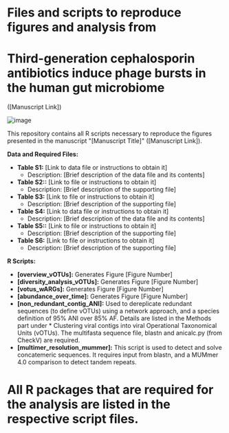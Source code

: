 # Files and scripts to reproduce figures and analysis from 
# Third-generation cephalosporin antibiotics induce phage bursts in the human gut microbiome
 ([Manuscript Link])

![image](https://github.com/user-attachments/assets/aaa421e5-425c-4da1-9556-1fa6fb3548fe)


This repository contains all R scripts necessary to reproduce the figures presented in the manuscript "[Manuscript Title]" ([Manuscript Link]). 

**Data and Required Files:**

* **Table S1:** [Link to data file or instructions to obtain it] 
    * Description: [Brief description of the data file and its contents]
* **Table S2::** [Link to file or instructions to obtain it]
    * Description: [Brief description of the supporting file]
* **Table S3:** [Link to file or instructions to obtain it]
    * Description: [Brief description of the supporting file]
* **Table S4:** [Link to data file or instructions to obtain it] 
    * Description: [Brief description of the data file and its contents]
* **Table S5::** [Link to file or instructions to obtain it]
    * Description: [Brief description of the supporting file]
* **Table S6:** [Link to file or instructions to obtain it]
    * Description: [Brief description of the supporting file]

**R Scripts:**

* **[overview_vOTUs]:** Generates Figure [Figure Number] 
* **[diversity_analysis_vOTUs]:** Generates Figure [Figure Number] 
* **[votus_wARGs]:** Generates Figure [Figure Number] 
* **[abundance_over_time]:** Generates Figure [Figure Number]
* **[non_redundant_contig_ANI]:** Used to dereplicate redundant sequences (to define vOTUs) using a network approach, and a species definition of 95% ANI over 85% AF. Details are listed in the Methods part under * Clustering viral contigs into viral Operational Taxonomical Units (vOTUs). The multifasta sequence file, blastn and anicalc.py (from CheckV) are required.
* **[multimer_resolution_mummer]:** This script is used to detect and solve concatemeric sequences. It requires input from blastn, and a MUMmer 4.0 comparison to detect tandem repeats.

# All R packages that are required for the analysis are listed in the respective script files.

